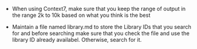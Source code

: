 - When using Context7, make sure that you keep the range of output in the range 2k to 10k based on what you think is the best

- Maintain a file named library.md to store the Library IDs that you search for and before searching make sure that you check the file and use the library ID already availabel. Otherwise, search for it.